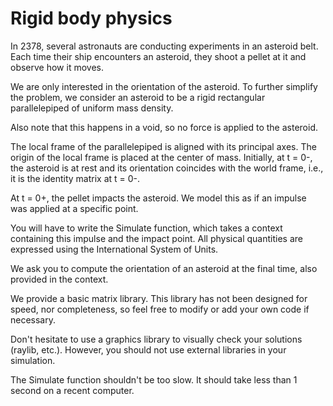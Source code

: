 # Rigid body physics

In 2378, several astronauts are conducting experiments in an
asteroid belt. Each time their ship encounters an asteroid, they
shoot a pellet at it and observe how it moves.

We are only interested in the orientation of the asteroid. To
further simplify the problem, we consider an asteroid to be a
rigid rectangular parallelepiped of uniform mass density.

Also note that this happens in a void, so no force is applied to the
asteroid.

The local frame of the parallelepiped is aligned with its principal
axes. The origin of the local frame is placed at the center of mass.
Initially, at t = 0-, the asteroid is at rest and its orientation
coincides with the world frame, i.e., it is the identity matrix at
t = 0-.

At t = 0+, the pellet impacts the asteroid. We model this as if an
impulse was applied at a specific point.

You will have to write the Simulate function, which takes a context
containing this impulse and the impact point. All physical quantities are
expressed using the International System of Units.

We ask you to compute the orientation of an asteroid at the final
time, also provided in the context.

We provide a basic matrix library. This library has not been
designed for speed, nor completeness, so feel free to modify or add
your own code if necessary.

Don't hesitate to use a graphics library to visually check your
solutions (raylib, etc.). However, you should not use external libraries
in your simulation.

The Simulate function shouldn't be too slow. It should take less
than 1 second on a recent computer.
